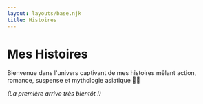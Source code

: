 ```yaml
---
layout: layouts/base.njk
title: Histoires
---
```


# Mes Histoires

Bienvenue dans l'univers captivant de mes histoires mêlant action, romance, suspense et mythologie asiatique 🌸✨

_(La première arrive très bientôt !)_
